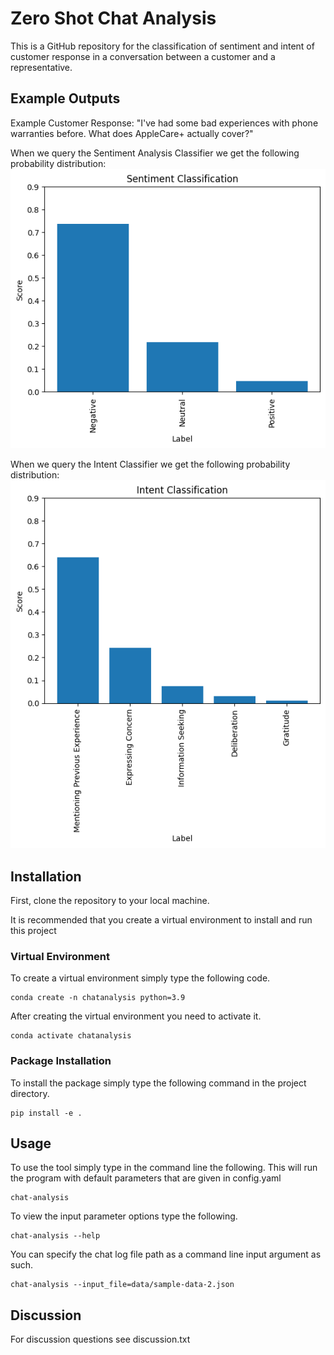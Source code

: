 # Zero Shot Chat Analysis

This is a GitHub repository for the classification of sentiment and intent of customer response in a conversation between a customer and a representative.

## Example Outputs

Example Customer Response: "I've had some bad experiences with phone warranties before. What does AppleCare+ actually cover?"  

When we query the Sentiment Analysis Classifier we get the following probability distribution:
![Sentiment](visualization/sentiment_classification.png)  

When we query the Intent Classifier we get the following probability distribution:
![Sentiment](visualization/intent_classification.png)  

## Installation

First, clone the repository to your local machine.

It is recommended that you create a virtual environment to install and run this project

### Virtual Environment

To create a virtual environment simply type the following code.

```
conda create -n chatanalysis python=3.9
```

After creating the virtual environment you need to activate it.

```
conda activate chatanalysis
```

### Package Installation

To install the package simply type the following command in the project directory.

```
pip install -e .
```

## Usage

To use the tool simply type in the command line the following. This will run the program with default parameters that are given in config.yaml

```
chat-analysis
```

To view the input parameter options type the following.

```
chat-analysis --help
```

You can specify the chat log file path as a command line input argument as such.

```
chat-analysis --input_file=data/sample-data-2.json
```

## Discussion

For discussion questions see discussion.txt
